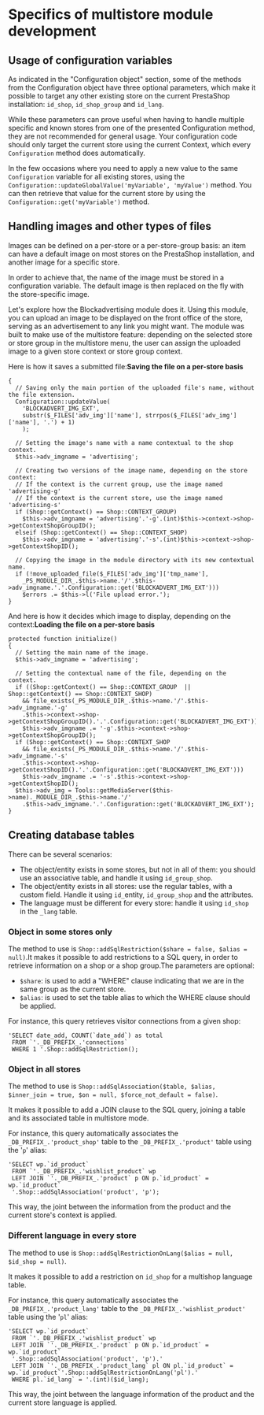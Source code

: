 # Specifics of multistore module development

## Usage of configuration variables <a href="#specificsofmultistoremoduledevelopment-usageofconfigurationvariables" id="specificsofmultistoremoduledevelopment-usageofconfigurationvariables"></a>

As indicated in the "Configuration object" section, some of the methods from the Configuration object have three optional parameters, which make it possible to target any other existing store on the current PrestaShop installation: `id_shop`, `id_shop_group` and `id_lang`.

While these parameters can prove useful when having to handle multiple specific and known stores from one of the presented Configuration method, they are not recommended for general usage. Your configuration code should only target the current store using the current Context, which every `Configuration` method does automatically.

In the few occasions where you need to apply a new value to the same `Configuration` variable for all existing stores, using the `Configuration::updateGlobalValue('myVariable', 'myValue')` method. You can then retrieve that value for the current store by using the `Configuration::get('myVariable')` method.

## Handling images and other types of files <a href="#specificsofmultistoremoduledevelopment-handlingimagesandothertypesoffiles" id="specificsofmultistoremoduledevelopment-handlingimagesandothertypesoffiles"></a>

Images can be defined on a per-store or a per-store-group basis: an item can have a default image on most stores on the PrestaShop installation, and another image for a specific store.

In order to achieve that, the name of the image must be stored in a configuration variable. The default image is then replaced on the fly with the store-specific image.

Let's explore how the Blockadvertising module does it. Using this module, you can upload an image to be displayed on the front office of the store, serving as an advertisement to any link you might want. The module was built to make use of the multistore feature: depending on the selected store or store group in the multistore menu, the user can assign the uploaded image to a given store context or store group context.

Here is how it saves a submitted file:**Saving the file on a per-store basis**

```
{ 
  // Saving only the main portion of the uploaded file's name, without the file extension.
  Configuration::updateValue(
    'BLOCKADVERT_IMG_EXT', 
    substr($_FILES['adv_img']['name'], strrpos($_FILES['adv_img']['name'], '.') + 1)
    );
					
  // Setting the image's name with a name contextual to the shop context.
  $this->adv_imgname = 'advertising';

  // Creating two versions of the image name, depending on the store context:
  // If the context is the current group, use the image named 'advertising-g'
  // If the context is the current store, use the image named 'advertising-s'
  if (Shop::getContext() == Shop::CONTEXT_GROUP)
    $this->adv_imgname = 'advertising'.'-g'.(int)$this->context->shop->getContextShopGroupID();
  elseif (Shop::getContext() == Shop::CONTEXT_SHOP)
    $this->adv_imgname = 'advertising'.'-s'.(int)$this->context->shop->getContextShopID();

  // Copying the image in the module directory with its new contextual name.
  if (!move_uploaded_file($_FILES['adv_img']['tmp_name'], 
    _PS_MODULE_DIR_.$this->name.'/'.$this->adv_imgname.'.'.Configuration::get('BLOCKADVERT_IMG_EXT')))
    $errors .= $this->l('File upload error.');
}
```

And here is how it decides which image to display, depending on the context:**Loading the file on a per-store basis**

```
protected function initialize()
{
  // Setting the main name of the image.
  $this->adv_imgname = 'advertising';

  // Setting the contextual name of the file, depending on the context.
  if ((Shop::getContext() == Shop::CONTEXT_GROUP  || Shop::getContext() == Shop::CONTEXT_SHOP)
    && file_exists(_PS_MODULE_DIR_.$this->name.'/'.$this->adv_imgname.'-g'
    .$this->context->shop->getContextShopGroupID().'.'.Configuration::get('BLOCKADVERT_IMG_EXT')))
    $this->adv_imgname .= '-g'.$this->context->shop->getContextShopGroupID();
  if (Shop::getContext() == Shop::CONTEXT_SHOP
    && file_exists(_PS_MODULE_DIR_.$this->name.'/'.$this->adv_imgname.'-s'
    .$this->context->shop->getContextShopID().'.'.Configuration::get('BLOCKADVERT_IMG_EXT')))
    $this->adv_imgname .= '-s'.$this->context->shop->getContextShopID();
  $this->adv_img = Tools::getMediaServer($this->name)._MODULE_DIR_.$this->name.'/'
    .$this->adv_imgname.'.'.Configuration::get('BLOCKADVERT_IMG_EXT');
}
```

## Creating database tables <a href="#specificsofmultistoremoduledevelopment-creatingdatabasetables" id="specificsofmultistoremoduledevelopment-creatingdatabasetables"></a>

There can be several scenarios:

* The object/entity exists in some stores, but not in all of them: you should use an associative table, and handle it using `id_group_shop`.
* The object/entity exists in all stores: use the regular tables, with a custom field. Handle it using `id_`entity, `id_group_shop` and the attributes.
* The language must be different for every store: handle it using `id_shop` in the `_lang` table.

### Object in some stores only <a href="#specificsofmultistoremoduledevelopment-objectinsomestoresonly" id="specificsofmultistoremoduledevelopment-objectinsomestoresonly"></a>

The method to use is `Shop::addSqlRestriction($share = false, $alias = null)`.It makes it possible to add restrictions to a SQL query, in order to retrieve information on a shop or a shop group.The parameters are optional:

* `$share`: is used to add a "WHERE" clause indicating that we are in the same group as the current store.
* `$alias`: is used to set the table alias to which the WHERE clause should be applied.

For instance, this query retrieves visitor connections from a given shop:

```
'SELECT date_add, COUNT(`date_add`) as total
 FROM `'._DB_PREFIX_.'connections`
 WHERE 1 '.Shop::addSqlRestriction();
```

### Object in all stores <a href="#specificsofmultistoremoduledevelopment-objectinallstores" id="specificsofmultistoremoduledevelopment-objectinallstores"></a>

The method to use is `Shop::addSqlAssociation($table, $alias, $inner_join = true, $on = null, $force_not_default = false)`.

It makes it possible to add a JOIN clause to the SQL query, joining a table and its associated table in multistore mode.

For instance, this query automatically associates the `_DB_PREFIX_.'product_shop'` table to the `_DB_PREFIX_.'product'` table using the '`p`' alias:

```
'SELECT wp.`id_product`
 FROM `'._DB_PREFIX_.'wishlist_product` wp
 LEFT JOIN `'._DB_PREFIX_.'product` p ON p.`id_product` = wp.`id_product`
 '.Shop::addSqlAssociation('product', 'p');
```

This way, the joint between the information from the product and the current store's context is applied.

### Different language in every store <a href="#specificsofmultistoremoduledevelopment-differentlanguageineverystore" id="specificsofmultistoremoduledevelopment-differentlanguageineverystore"></a>

The method to use is `Shop::addSqlRestrictionOnLang($alias = null, $id_shop = null)`.

It makes it possible to add a restriction on `id_shop` for a multishop language table.

For instance, this query automatically associates the `_DB_PREFIX_.'product_lang'` table to the `_DB_PREFIX_.'wishlist_product'` table using the '`pl`' alias:

```
'SELECT wp.`id_product`
 FROM `'._DB_PREFIX_.'wishlist_product` wp
 LEFT JOIN `'._DB_PREFIX_.'product` p ON p.`id_product` = wp.`id_product`
 '.Shop::addSqlAssociation('product', 'p').'
 LEFT JOIN `'._DB_PREFIX_.'product_lang` pl ON pl.`id_product` = wp.`id_product`'.Shop::addSqlRestrictionOnLang('pl').'
 WHERE pl.`id_lang` = '.(int)($id_lang);
```

This way, the joint between the language information of the product and the current store language is applied.

